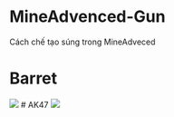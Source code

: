 # MineAdvenced-Gun
Cách chế tạo súng trong MineAdveced
# Barret
<img src="http://imgur.com/1MUmfvz.png">
# AK47
<img src="http://i.imgur.com/ARlZ0WA.png">
